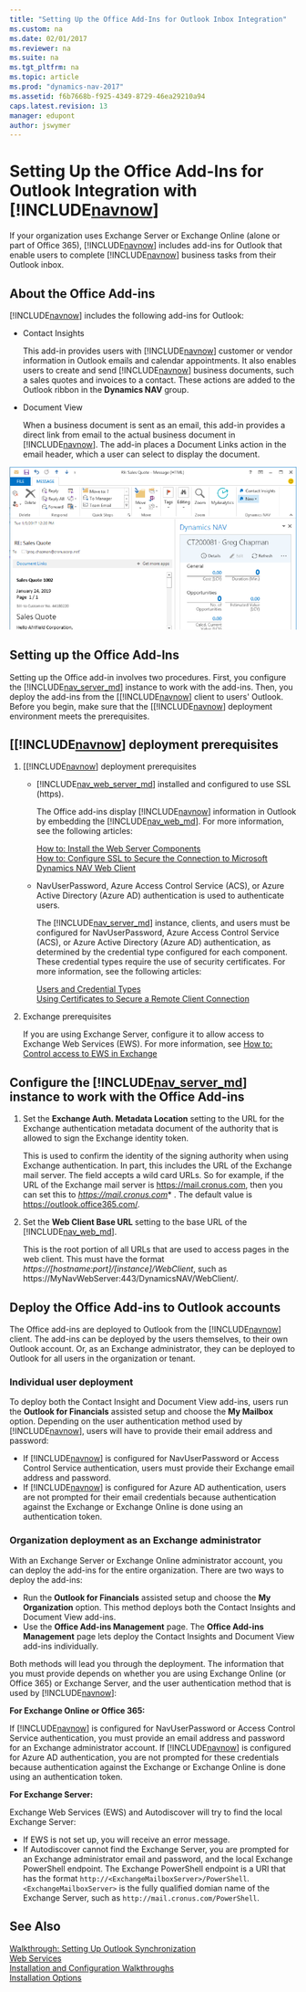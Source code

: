 ```yaml
---
title: "Setting Up the Office Add-Ins for Outlook Inbox Integration"
ms.custom: na
ms.date: 02/01/2017
ms.reviewer: na
ms.suite: na
ms.tgt_pltfrm: na
ms.topic: article
ms.prod: "dynamics-nav-2017"
ms.assetid: f6b7668b-f925-4349-8729-46ea29210a94
caps.latest.revision: 13
manager: edupont
author: jswymer
---
```

# Setting Up the Office Add-Ins for Outlook Integration with [!INCLUDE[navnow](includes/navnow_md.md)]

If your organization uses Exchange Server or Exchange Online (alone or part of Office 365), [!INCLUDE[navnow](includes/navnow_md.md)] includes add-ins for Outlook that enable users to complete [!INCLUDE[navnow](includes/navnow_md.md)] business tasks from their Outlook inbox. 

## About the Office Add-ins

[!INCLUDE[navnow](includes/navnow_md.md)] includes the following add-ins for Outlook:

-	Contact Insights

	This add-in provides users with [!INCLUDE[navnow](includes/navnow_md.md)] customer or vendor information in Outlook emails and calendar appointments. It also enables users to create and send [!INCLUDE[navnow](includes/navnow_md.md)] business documents, such a sales quotes and invoices to a contact. These actions are added to the Outlook ribbon in the **Dynamics NAV** group. 

-	Document View

	When a business document is sent as an email, this add-in provides a direct link from email to the actual business document in [!INCLUDE[navnow](includes/navnow_md.md)]. The add-in places a Document Links action in the email header, which a user can select to display the document.  

![Office Add-ins for Outlook](media/OutlookAddins.png "Office Add-ins for Outlook")

## Setting up the Office Add-Ins  
 Setting up the Office add-in involves two procedures. First, you configure the [!INCLUDE[nav_server_md](includes/nav_server_md.md)] instance to work with the add-ins. Then, you deploy the add-ins from the [[!INCLUDE[navnow](includes/navnow_md.md)] client to users' Outlook. Before you begin, make sure that the [[!INCLUDE[navnow](includes/navnow_md.md)] deployment environment meets the prerequisites.
 
## [[!INCLUDE[navnow](includes/navnow_md.md)] deployment prerequisites



1.	[[!INCLUDE[navnow](includes/navnow_md.md)] deployment prerequisites

	-	[!INCLUDE[nav_web_server_md](includes/nav_web_server_md.md)] installed and configured to use SSL (https).
	
		The Office add-ins display [!INCLUDE[navnow](includes/navnow_md.md)] information in Outlook by embedding the [!INCLUDE[nav_web_md](includes/nav_web_md.md)]. For more information, see the following articles:
		
		[How to: Install the Web Server Components](How-to--Install-the-Web-Server-Components.md)  	
		[How to: Configure SSL to Secure the Connection to Microsoft Dynamics NAV Web Client](How-to--Configure-SSL-to-Secure-the-Connection-to-Microsoft-Dynamics-NAV-Web-Client.md)

	-	NavUserPassword, Azure Access Control Service (ACS), or Azure Active Directory (Azure AD) authentication is used to authenticate users. 

		The [!INCLUDE[nav_server_md](includes/nav_server_md.md)] instance, clients, and users must be configured for NavUserPassword, Azure Access Control Service (ACS), or Azure Active Directory (Azure AD) authentication, as determined by the credential type configured for each component.  These credential types require the use of security certificates. For more information, see the following articles:
	
		[Users and Credential Types](users-and-credential-types.md)  
		[Using Certificates to Secure a Remote Client Connection](Using-Certificates-to-Secure-a-Remote-Client-Connection.md)
2.	Exchange prerequisites
	
	If you are using Exchange Server, configure it to allow access to Exchange Web Services (EWS). For more information, see [How to: Control access to EWS in Exchange](https://msdn.microsoft.com/en-us/library/office/dn467892(v=exchg.150).aspx) 

## Configure the [!INCLUDE[nav_server_md](includes/nav_server_md.md)] instance to work with the Office Add-ins
1.	Set the **Exchange Auth. Metadata Location** setting to the URL for the Exchange authentication metadata document of the authority that is allowed to sign the Exchange identity token.

	This is used to confirm the identity of the signing authority when using Exchange authentication. In part, this includes the URL of the Exchange mail server. The field accepts a wild card URLs. So for example, if the URL of the Exchange mail server is https://mail.cronus.com, then you can set this to *https://mail.cronus.com** . The default value is https://outlook.office365.com/. 
2.	Set the **Web Client Base URL** setting to the base URL of the [!INCLUDE[nav_web_md](includes/nav_web_md.md)].

	This is the root portion of all URLs that are used to access pages in the web client. This must have the format *https://[hostname:port]/[instance]/WebClient*, such as https://MyNavWebServer:443/DynamicsNAV/WebClient/.

## Deploy the Office Add-ins to Outlook accounts 
The Office add-ins are deployed to Outlook from the [!INCLUDE[navnow](includes/navnow_md.md)] client. The add-ins can be deployed by the users themselves, to their own Outlook account. Or, as an Exchange administrator, they can be deployed to Outlook for all users in the organization or tenant.

### Individual user deployment

To deploy both the Contact Insight and Document View add-ins, users run the **Outlook for Financials** assisted setup and choose the **My Mailbox** option. Depending on the user authentication method used by [!INCLUDE[navnow](includes/navnow_md.md)], users will have to provide their email address and password:
 
-	If [!INCLUDE[navnow](includes/navnow_md.md)] is configured for NavUserPassword or Access Control Service authentication, users must provide their Exchange email address and password.
-	If [!INCLUDE[navnow](includes/navnow_md.md)] is configured for Azure AD authentication, users are not prompted for their email credentials because authentication against the Exchange or Exchange Online is done using an authentication token.

### Organization deployment as an Exchange administrator

With an Exchange Server or Exchange Online administrator account, you can deploy the add-ins for the entire organization. There are two ways to deploy the add-ins:

-	Run the **Outlook for Financials** assisted setup and choose the **My Organization** option. This method deploys both the Contact Insights and Document View add-ins.
-	Use the **Office Add-ins Management** page. The **Office Add-ins Management** page lets deploy  the Contact Insights and Document View add-ins individually.

Both methods will lead you through the deployment. The information that you must provide depends on whether you are using Exchange Online (or Office 365) or Exchange Server, and the user authentication method that is used by [!INCLUDE[navnow](includes/navnow_md.md)]:

**For Exchange Online or Office 365:**

If [!INCLUDE[navnow](includes/navnow_md.md)] is configured for NavUserPassword or Access Control Service authentication, you must provide an email address and password for an Exchange administrator account. If [!INCLUDE[navnow](includes/navnow_md.md)] is configured for Azure AD authentication, you are not prompted for these credentials because authentication against the Exchange or Exchange Online is done using an authentication token.


**For Exchange Server:**

Exchange Web Services (EWS) and Autodiscover will try to find the local Exchange Server:
-	If EWS is not set up, you will receive an error message.
-	If Autodiscover cannot find the Exchange Server, you are prompted for an Exchange administrator email and password, and the local Exchange PowerShell endpoint. The Exchange PowerShell endpoint is a URI that has the format ```http://<ExchangeMailboxServer>/PowerShell```.  ```<ExchangeMailboxServer>``` is the fully qualified domian name of the Exchange Server, such as ```http://mail.cronus.com/PowerShell```. 

  
## See Also  
 [Walkthrough: Setting Up Outlook Synchronization](Walkthrough--Setting-Up-Outlook-Synchronization.md)   
 [Web Services](Web-Services.md)   
 [Installation and Configuration Walkthroughs](Installation-and-Configuration-Walkthroughs.md)   
 [Installation Options](Installation-Options.md)